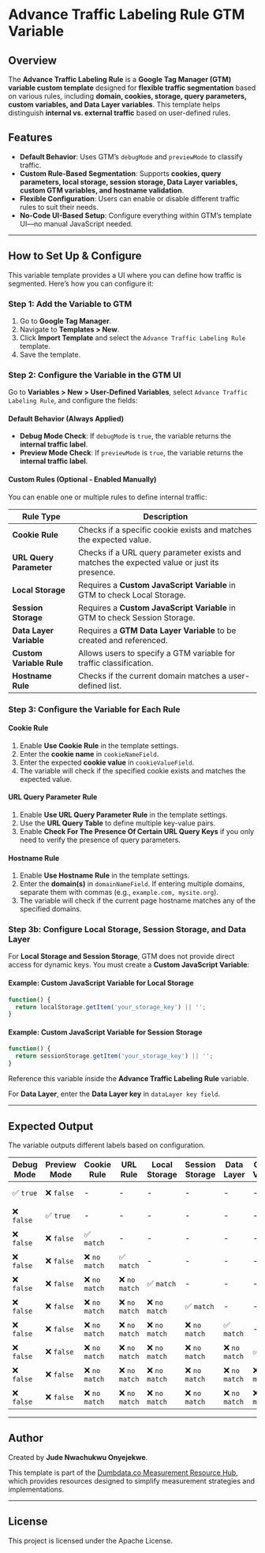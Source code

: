 # Advance Traffic Labeling Rule GTM Variable

## Overview
The **Advance Traffic Labeling Rule** is a **Google Tag Manager (GTM) variable custom template** designed for **flexible traffic segmentation** based on various rules, including **domain, cookies, storage, query parameters, custom variables, and Data Layer variables**. This template helps distinguish **internal vs. external traffic** based on user-defined rules.

## Features
- **Default Behavior**: Uses GTM’s `debugMode` and `previewMode` to classify traffic.  
- **Custom Rule-Based Segmentation**: Supports **cookies, query parameters, local storage, session storage, Data Layer variables, custom GTM variables, and hostname validation**.  
- **Flexible Configuration**: Users can enable or disable different traffic rules to suit their needs.  
- **No-Code UI-Based Setup**: Configure everything within GTM’s template UI—no manual JavaScript needed.

---

## How to Set Up & Configure
This variable template provides a UI where you can define how traffic is segmented. Here’s how you can configure it:

### **Step 1: Add the Variable to GTM**
1. Go to **Google Tag Manager**.
2. Navigate to **Templates > New**.
3. Click **Import Template** and select the `Advance Traffic Labeling Rule` template.
4. Save the template.

### **Step 2: Configure the Variable in the GTM UI**
Go to **Variables > New > User-Defined Variables**, select `Advance Traffic Labeling Rule`, and configure the fields:

#### **Default Behavior (Always Applied)**
- **Debug Mode Check**: If `debugMode` is `true`, the variable returns the **internal traffic label**.
- **Preview Mode Check**: If `previewMode` is `true`, the variable returns the **internal traffic label**.

#### **Custom Rules (Optional - Enabled Manually)**
You can enable one or multiple rules to define internal traffic:

| Rule Type                | Description |
|-------------------------|-------------|
| **Cookie Rule**         | Checks if a specific cookie exists and matches the expected value. |
| **URL Query Parameter** | Checks if a URL query parameter exists and matches the expected value or just its presence. |
| **Local Storage**       | Requires a **Custom JavaScript Variable** in GTM to check Local Storage. |
| **Session Storage**     | Requires a **Custom JavaScript Variable** in GTM to check Session Storage. |
| **Data Layer Variable** | Requires a **GTM Data Layer Variable** to be created and referenced. |
| **Custom Variable Rule** | Allows users to specify a GTM variable for traffic classification. |
| **Hostname Rule**       | Checks if the current domain matches a user-defined list. |

### **Step 3: Configure the Variable for Each Rule**

#### **Cookie Rule**
1. Enable **Use Cookie Rule** in the template settings.
2. Enter the **cookie name** in `cookieNameField`.
3. Enter the expected **cookie value** in `cookieValueField`.
4. The variable will check if the specified cookie exists and matches the expected value.

#### **URL Query Parameter Rule**
1. Enable **Use URL Query Parameter Rule** in the template settings.
2. Use the **URL Query Table** to define multiple key-value pairs.
3. Enable **Check For The Presence Of Certain URL Query Keys** if you only need to verify the presence of query parameters.

#### **Hostname Rule**
1. Enable **Use Hostname Rule** in the template settings.
2. Enter the **domain(s)** in `domainNameField`. If entering multiple domains, separate them with commas (e.g., `example.com, mysite.org`).
3. The variable will check if the current page hostname matches any of the specified domains.

### **Step 3b: Configure Local Storage, Session Storage, and Data Layer**
For **Local Storage and Session Storage**, GTM does not provide direct access for dynamic keys. You must create a **Custom JavaScript Variable**:

#### **Example: Custom JavaScript Variable for Local Storage**
```javascript
function() {
  return localStorage.getItem('your_storage_key') || '';
}
```

#### **Example: Custom JavaScript Variable for Session Storage**
```javascript
function() {
  return sessionStorage.getItem('your_storage_key') || '';
}
```
Reference this variable inside the **Advance Traffic Labeling Rule** variable.

For **Data Layer**, enter the **Data Layer key** in `dataLayer key field`.

---

## Expected Output
The variable outputs different labels based on configuration.

| Debug Mode | Preview Mode | Cookie Rule | URL Rule | Local Storage | Session Storage | Data Layer | Custom Variable | Hostname | Output Label |
|------------|-------------|-------------|----------|--------------|----------------|------------|----------------|----------|--------------|
| ✅ `true`  | ❌ `false`  | -           | -        | -            | -              | -          | -              | -        | Internal Label |
| ❌ `false` | ✅ `true`   | -           | -        | -            | -              | -          | -              | -        | Internal Label |
| ❌ `false` | ❌ `false`  | ✅ `match`  | -        | -            | -              | -          | -              | -        | Internal Label |
| ❌ `false` | ❌ `false`  | ❌ `no match` | ✅ `match` | - | - | - | - | - | Internal Label |
| ❌ `false` | ❌ `false`  | ❌ `no match` | ❌ `no match` | ✅ `match` | - | - | - | - | Internal Label |
| ❌ `false` | ❌ `false`  | ❌ `no match` | ❌ `no match` | ❌ `no match` | ✅ `match` | - | - | - | Internal Label |
| ❌ `false` | ❌ `false`  | ❌ `no match` | ❌ `no match` | ❌ `no match` | ❌ `no match` | ✅ `match` | - | - | Internal Label |
| ❌ `false` | ❌ `false`  | ❌ `no match` | ❌ `no match` | ❌ `no match` | ❌ `no match` | ❌ `no match` | ✅ `match` | - | Internal Label |
| ❌ `false` | ❌ `false`  | ❌ `no match` | ❌ `no match` | ❌ `no match` | ❌ `no match` | ❌ `no match` | ❌ `no match` | ✅ `match` | Internal Label |
| ❌ `false` | ❌ `false`  | ❌ `no match` | ❌ `no match` | ❌ `no match` | ❌ `no match` | ❌ `no match` | ❌ `no match` | ❌ `no match` | External Label |

---

## Author

Created by **Jude Nwachukwu Onyejekwe**.

This template is part of the [Dumbdata.co Measurement Resource Hub](https://dumbdata.co), which provides resources designed to simplify measurement strategies and implementations.

---
## License
This project is licensed under the Apache License.

